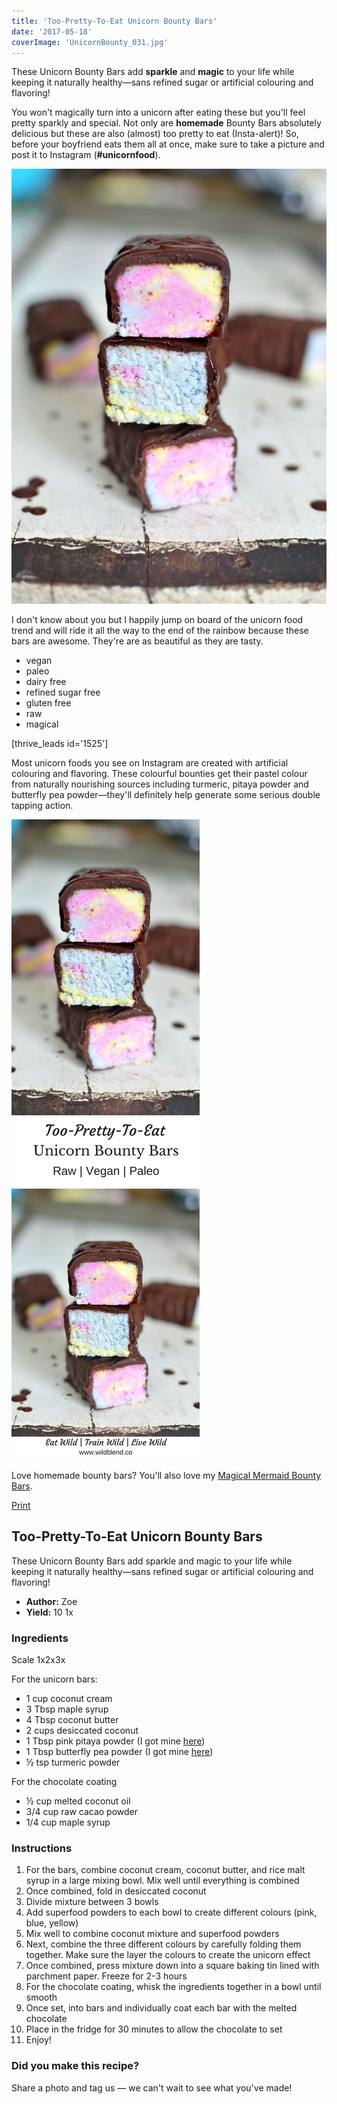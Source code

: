 ```yaml
---
title: 'Too-Pretty-To-Eat Unicorn Bounty Bars'
date: '2017-05-18'
coverImage: 'UnicornBounty_031.jpg'
---
```


These Unicorn Bounty Bars add **sparkle** and **magic** to your life while keeping it naturally healthy—sans refined sugar or artificial colouring and flavoring!

You won't magically turn into a unicorn after eating these but you'll feel pretty sparkly and special. Not only are **homemade** Bounty Bars absolutely delicious but these are also (almost) too pretty to eat (Insta-alert)! So, before your boyfriend eats them all at once, make sure to take a picture and post it to Instagram (**#unicornfood**).

![Stack of Unicorn Bounty Bars](images/UnicornBounty_011.jpg)

I don't know about you but I happily jump on board of the unicorn food trend and will ride it all the way to the end of the rainbow because these bars are awesome. They're are as beautiful as they are tasty.

- vegan
- paleo
- dairy free
- refined sugar free
- gluten free
- raw
- magical

\[thrive_leads id='1525'\]

Most unicorn foods you see on Instagram are created with artificial colouring and flavoring. These colourful bounties get their pastel colour from naturally nourishing sources including turmeric, pitaya powder and butterfly pea powder—they'll definitely help generate some serious double tapping action.

![Unicorn Bounty Bars](images/Unicorn-Bounty-Bars-PIN.jpg)

Love homemade bounty bars? You'll also love my [Magical Mermaid Bounty Bars](https://www.wildblend.co/mermaid-bounty-bars/).

[Print](http://localhost:10003/unicorn-bounty-bars/print/970/)

## Too-Pretty-To-Eat Unicorn Bounty Bars

These Unicorn Bounty Bars add sparkle and magic to your life while keeping it naturally healthy—sans refined sugar or artificial colouring and flavoring!

- **Author:** Zoe
- **Yield:** 10 1x

### Ingredients

Scale 1x2x3x

For the unicorn bars:

- 1 cup coconut cream
- 3 Tbsp maple syrup
- 4 Tbsp coconut butter
- 2 cups desiccated coconut
- 1 Tbsp pink pitaya powder (I got mine [here](https://justblends.com.au/collections/frontpage/products/100-pure-freeze-dried-pitaya-powder-70g))
- 1 Tbsp butterfly pea powder (I got mine [here](https://justblends.com.au/collections/frontpage/products/organic-butterfly-pea-flower-powder-50g))
- ½ tsp turmeric powder

For the chocolate coating

- ½ cup melted coconut oil
- 3/4 cup raw cacao powder
- 1/4 cup maple syrup

### Instructions

1. For the bars, combine coconut cream, coconut butter, and rice malt syrup in a large mixing bowl. Mix well until everything is combined
2. Once combined, fold in desiccated coconut
3. Divide mixture between 3 bowls
4. Add superfood powders to each bowl to create different colours (pink, blue, yellow)
5. Mix well to combine coconut mixture and superfood powders
6. Next, combine the three different colours by carefully folding them together. Make sure the layer the colours to create the unicorn effect
7. Once combined, press mixture down into a square baking tin lined with parchment paper. Freeze for 2-3 hours
8. For the chocolate coating, whisk the ingredients together in a bowl until smooth
9. Once set, into bars and individually coat each bar with the melted chocolate
10. Place in the fridge for 30 minutes to allow the chocolate to set
11. Enjoy!

### Did you make this recipe?

Share a photo and tag us — we can't wait to see what you've made!

<script type="text/javascript">(function(){ var buttonClass = 'tasty-recipes-scale-button', buttonActiveClass = 'tasty-recipes-scale-button-active', buttons = document.querySelectorAll('.tasty-recipes-scale-button'); if ( ! buttons ) { return; } /* frac.js (C) 2012-present SheetJS -- http://sheetjs.com */ /* bothEquals() avoids use of &&, which gets prettified by WordPress. */ var bothEquals = function( d1, d2, D ) { var ret = 0; if (d1<=D) { ret++; } if (d2<=D) { ret++; } return ret === 2; }; var frac=function frac(x,D,mixed){var n1=Math.floor(x),d1=1;var n2=n1+1,d2=1;if(x!==n1)while(bothEquals(d1,d2,D)){var m=(n1+n2)/(d1+d2);if(x===m){if(d1+d2<=D){d1+=d2;n1+=n2;d2=D+1}else if(d1>d2)d2=D+1;else d1=D+1;break}else if(x<m){n2=n1+n2;d2=d1+d2}else{n1=n1+n2;d1=d1+d2}}if(d1>D){d1=d2;n1=n2}if(!mixed)return[0,n1,d1];var q=Math.floor(n1/d1);return[q,n1-q*d1,d1]};frac.cont=function cont(x,D,mixed){var sgn=x<0?-1:1;var B=x*sgn;var P_2=0,P_1=1,P=0;var Q_2=1,Q_1=0,Q=0;var A=Math.floor(B);while(Q_1<D){A=Math.floor(B);P=A*P_1+P_2;Q=A*Q_1+Q_2;if(B-A<5e-8)break;B=1/(B-A);P_2=P_1;P_1=P;Q_2=Q_1;Q_1=Q}if(Q>D){if(Q_1>D){Q=Q_2;P=P_2}else{Q=Q_1;P=P_1}}if(!mixed)return[0,sgn*P,Q];var q=Math.floor(sgn*P/Q);return[q,sgn*P-q*Q,Q]}; buttons.forEach(function(button){ button.addEventListener('click', function(event){ event.preventDefault(); var recipe = event.target.closest('.tasty-recipes'); if ( ! recipe ) { return; } var otherButtons = recipe.querySelectorAll('.' + buttonClass); otherButtons.forEach(function(bt){ bt.classList.remove(buttonActiveClass); }); button.classList.add(buttonActiveClass); <div></div> /* Scales all scalable amounts. */ var scalables = recipe.querySelectorAll('span[data-amount]'); var buttonAmount = parseFloat( button.dataset.amount ); scalables.forEach(function(scalable){ var amount = parseFloat( scalable.dataset.amount ) * buttonAmount; if ( parseFloat( amount ) !== parseInt( amount ) ) { var amountArray = frac.cont( amount, 9, true ); var newAmount = ''; if ( amountArray[1] !== 0 ) { newAmount = amountArray[1] + '/' + amountArray[2]; } if ( newAmount ) { newAmount = ' ' + newAmount; } if ( amountArray[0] ) { newAmount = amountArray[0] + newAmount; } amount = newAmount; } if ( typeof scalable.dataset.unit !== 'undefined' ) { amount += ' ' + scalable.dataset.unit; } scalable.innerText = amount; }); /* Appends " (x2)" indicator. */ var nonNumerics = recipe.querySelectorAll('[data-has-non-numeric-amount]'); nonNumerics.forEach(function(nonNumeric){ var indicator = nonNumeric.querySelector('span[data-non-numeric-label]'); if ( indicator ) { nonNumeric.removeChild(indicator); } if ( 1 !== buttonAmount ) { var indicator = document.createElement('span'); indicator.setAttribute('data-non-numeric-label', true); var text = document.createTextNode(' (x' + buttonAmount + ')'); indicator.appendChild(text); nonNumeric.appendChild(indicator); } }); }); }); }()); <div></div></script>
